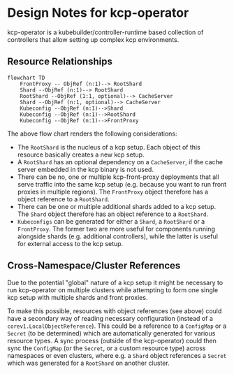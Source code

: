 # Design Notes for kcp-operator

kcp-operator is a kubebuilder/controller-runtime based collection of controllers that allow setting up complex kcp environments.

## Resource Relationships

```mermaid
flowchart TD
    FrontProxy -- ObjRef (n:1)--> RootShard
    Shard --ObjRef (n:1)--> RootShard
    RootShard --ObjRef (1:1, optional)--> CacheServer
    Shard --ObjRef (n:1, optional)--> CacheServer
    Kubeconfig --ObjRef (n:1)-->Shard
    Kubeconfig --ObjRef (n:1)-->RootShard
    Kubeconfig --ObjRef (n:1)-->FrontProxy
```

The above flow chart renders the following considerations:

- The `RootShard` is the nucleus of a kcp setup. Each object of this resource basically creates a new kcp setup.
- A `RootShard` has an optional dependency on a `CacheServer`, if the cache server embedded in the kcp binary is not used.
- There can be no, one or multiple kcp-front-proxy deployments that all serve traffic into the same kcp setup (e.g. because you want to run front proxies in multiple regions). The `FrontProxy` object therefore has a object reference to a `RootShard`.
- There can be one or multiple additional shards added to a kcp setup. The `Shard` object therefore has an object reference to a `RootShard`.
- `Kubeconfigs` can be generated for either a `Shard`, a `RootShard` or a `FrontProxy`. The former two are more useful for components running alongside shards (e.g. additional controllers), while the latter is useful for external access to the kcp setup.

## Cross-Namespace/Cluster References

Due to the potential "global" nature of a kcp setup it might be necessary to run kcp-operator on multiple clusters while attempting to form one single kcp setup with multiple shards and front proxies.

To make this possible, resources with object references (see above) could have a secondary way of reading necessary configuration (instead of a `corev1.LocalObjectReference`). This could be a reference to a `ConfigMap` or a `Secret` (to be determined) which are automatically generated for various resource types. A sync process (outside of the kcp-operator) could then sync the `ConfigMap` (or the `Secret`, or a custom resource type) across namespaces or even clusters, where e.g. a `Shard` object references a `Secret` which was generated for a `RootShard` on another cluster.
